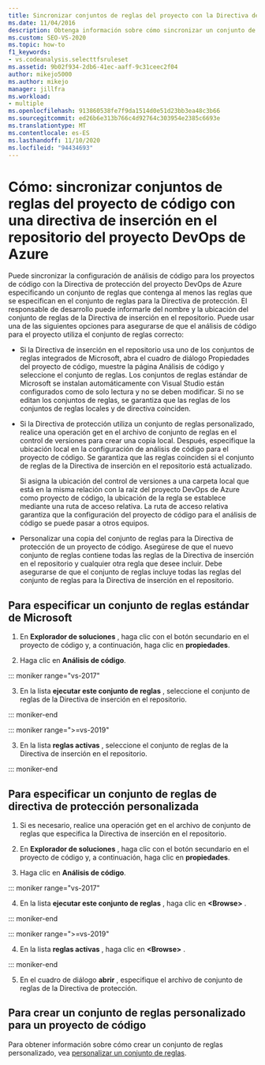 ```yaml
---
title: Sincronizar conjuntos de reglas del proyecto con la Directiva de inserción en el repositorio
ms.date: 11/04/2016
description: Obtenga información sobre cómo sincronizar un conjunto de reglas de proyecto de Visual Studio Code con una directiva de protección del proyecto de Azure DevOps.
ms.custom: SEO-VS-2020
ms.topic: how-to
f1_keywords:
- vs.codeanalysis.selecttfsruleset
ms.assetid: 9b02f934-2db6-41ec-aaff-9c31ceec2f04
author: mikejo5000
ms.author: mikejo
manager: jillfra
ms.workload:
- multiple
ms.openlocfilehash: 913860538fe7f9da1514d0e51d23bb3ea48c3b66
ms.sourcegitcommit: ed26b6e313b766c4d92764c303954e2385c6693e
ms.translationtype: MT
ms.contentlocale: es-ES
ms.lasthandoff: 11/10/2020
ms.locfileid: "94434693"
---
```

# <a name="how-to-synchronize-code-project-rule-sets-with-an-azure-devops-project-check-in-policy"></a>Cómo: sincronizar conjuntos de reglas del proyecto de código con una directiva de inserción en el repositorio del proyecto DevOps de Azure

Puede sincronizar la configuración de análisis de código para los proyectos de código con la Directiva de protección del proyecto DevOps de Azure especificando un conjunto de reglas que contenga al menos las reglas que se especifican en el conjunto de reglas para la Directiva de protección. El responsable de desarrollo puede informarle del nombre y la ubicación del conjunto de reglas de la Directiva de inserción en el repositorio. Puede usar una de las siguientes opciones para asegurarse de que el análisis de código para el proyecto utiliza el conjunto de reglas correcto:

- Si la Directiva de inserción en el repositorio usa uno de los conjuntos de reglas integrados de Microsoft, abra el cuadro de diálogo Propiedades del proyecto de código, muestre la página Análisis de código y seleccione el conjunto de reglas. Los conjuntos de reglas estándar de Microsoft se instalan automáticamente con Visual Studio están configurados como de solo lectura y no se deben modificar. Si no se editan los conjuntos de reglas, se garantiza que las reglas de los conjuntos de reglas locales y de directiva coinciden.

- Si la Directiva de protección utiliza un conjunto de reglas personalizado, realice una operación get en el archivo de conjunto de reglas en el control de versiones para crear una copia local. Después, especifique la ubicación local en la configuración de análisis de código para el proyecto de código. Se garantiza que las reglas coinciden si el conjunto de reglas de la Directiva de inserción en el repositorio está actualizado.

     Si asigna la ubicación del control de versiones a una carpeta local que está en la misma relación con la raíz del proyecto DevOps de Azure como proyecto de código, la ubicación de la regla se establece mediante una ruta de acceso relativa. La ruta de acceso relativa garantiza que la configuración del proyecto de código para el análisis de código se puede pasar a otros equipos.

- Personalizar una copia del conjunto de reglas para la Directiva de protección de un proyecto de código. Asegúrese de que el nuevo conjunto de reglas contiene todas las reglas de la Directiva de inserción en el repositorio y cualquier otra regla que desee incluir. Debe asegurarse de que el conjunto de reglas incluye todas las reglas del conjunto de reglas para la Directiva de inserción en el repositorio.

## <a name="to-specify-a-microsoft-standard-rule-set"></a>Para especificar un conjunto de reglas estándar de Microsoft

1. En **Explorador de soluciones** , haga clic con el botón secundario en el proyecto de código y, a continuación, haga clic en **propiedades**.

2. Haga clic en **Análisis de código**.

::: moniker range="vs-2017"

3. En la lista **ejecutar este conjunto de reglas** , seleccione el conjunto de reglas de la Directiva de inserción en el repositorio.

::: moniker-end

::: moniker range=">=vs-2019"

3. En la lista **reglas activas** , seleccione el conjunto de reglas de la Directiva de inserción en el repositorio.

::: moniker-end

## <a name="to-specify-a-custom-check-in-policy-rule-set"></a>Para especificar un conjunto de reglas de directiva de protección personalizada

1. Si es necesario, realice una operación get en el archivo de conjunto de reglas que especifica la Directiva de inserción en el repositorio.

2. En **Explorador de soluciones** , haga clic con el botón secundario en el proyecto de código y, a continuación, haga clic en **propiedades**.

3. Haga clic en **Análisis de código**.

::: moniker range="vs-2017"

4. En la lista **ejecutar este conjunto de reglas** , haga clic en **\<Browse>** .

::: moniker-end

::: moniker range=">=vs-2019"

4. En la lista **reglas activas** , haga clic en **\<Browse>** .

::: moniker-end

5. En el cuadro de diálogo **abrir** , especifique el archivo de conjunto de reglas de la Directiva de protección.

## <a name="to-create-a-custom-rule-set-for-a-code-project"></a>Para crear un conjunto de reglas personalizado para un proyecto de código

Para obtener información sobre cómo crear un conjunto de reglas personalizado, vea [personalizar un conjunto de reglas](how-to-create-a-custom-rule-set.md).
